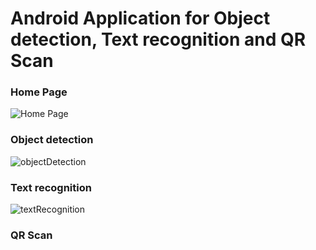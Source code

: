# Android Application for Object detection, Text recognition and QR Scan
###  Home Page
![Home Page](https://user-images.githubusercontent.com/70836428/130663204-9c73b0c1-b0c6-4a47-9ad9-bc1cb1d76d5d.jpg)

### Object detection
![objectDetection](https://user-images.githubusercontent.com/70836428/130664528-10a040ba-dde5-441c-8e3e-b02bfe3ff72d.jpg)

### Text recognition
![textRecognition](https://user-images.githubusercontent.com/70836428/130664869-c7f07c3c-1242-415d-ae75-dde879d997a3.jpg)

### QR Scan
